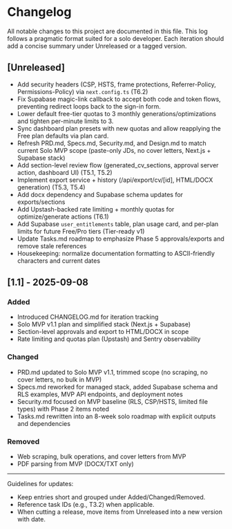 # Changelog

All notable changes to this project are documented in this file.
This log follows a pragmatic format suited for a solo developer. Each iteration should add a concise summary under Unreleased or a tagged version.

## [Unreleased]
- Add security headers (CSP, HSTS, frame protections, Referrer-Policy, Permissions-Policy) via `next.config.ts` (T6.2)
- Fix Supabase magic-link callback to accept both code and token flows, preventing redirect loops back to the sign-in form.
- Lower default free-tier quotas to 3 monthly generations/optimizations and tighten per-minute limits to 3.
- Sync dashboard plan presets with new quotas and allow reapplying the Free plan defaults via plan card.
- Refresh PRD.md, Specs.md, Security.md, and Design.md to match current Solo MVP scope (paste-only JDs, no cover letters, Next.js + Supabase stack)
- Add section-level review flow (generated_cv_sections, approval server action, dashboard UI) (T5.1, T5.2)
- Implement export service + history (/api/export/cv/[id], HTML/DOCX generation) (T5.3, T5.4)
- Add docx dependency and Supabase schema updates for exports/sections
- Add Upstash-backed rate limiting + monthly quotas for optimize/generate actions (T6.1)
- Add Supabase `user_entitlements` table, plan usage card, and per-plan limits for future Free/Pro tiers (Tier-ready v1)
- Update Tasks.md roadmap to emphasize Phase 5 approvals/exports and remove stale references
- Housekeeping: normalize documentation formatting to ASCII-friendly characters and current dates

## [1.1] - 2025-09-08
### Added
- Introduced CHANGELOG.md for iteration tracking
- Solo MVP v1.1 plan and simplified stack (Next.js + Supabase)
- Section-level approvals and export to HTML/DOCX in scope
- Rate limiting and quotas plan (Upstash) and Sentry observability

### Changed
- PRD.md updated to Solo MVP v1.1, trimmed scope (no scraping, no cover letters, no bulk in MVP)
- Specs.md reworked for managed stack, added Supabase schema and RLS examples, MVP API endpoints, and deployment notes
- Security.md focused on MVP baseline (RLS, CSP/HSTS, limited file types) with Phase 2 items noted
- Tasks.md rewritten into an 8-week solo roadmap with explicit outputs and dependencies

### Removed
- Web scraping, bulk operations, and cover letters from MVP
- PDF parsing from MVP (DOCX/TXT only)

---

Guidelines for updates:
- Keep entries short and grouped under Added/Changed/Removed.
- Reference task IDs (e.g., T3.2) when applicable.
- When cutting a release, move items from Unreleased into a new version with date.
